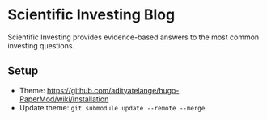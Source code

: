 # Scientific Investing Blog

Scientific Investing provides evidence-based answers to the most common investing questions.

## Setup

- Theme: https://github.com/adityatelange/hugo-PaperMod/wiki/Installation
- Update theme: `git submodule update --remote --merge`
